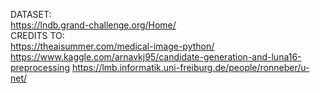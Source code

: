 DATASET:<br/>
https://lndb.grand-challenge.org/Home/
<br/>
CREDITS TO:<br/>
https://theaisummer.com/medical-image-python/ <br/>
https://www.kaggle.com/arnavkj95/candidate-generation-and-luna16-preprocessing
https://lmb.informatik.uni-freiburg.de/people/ronneber/u-net/
